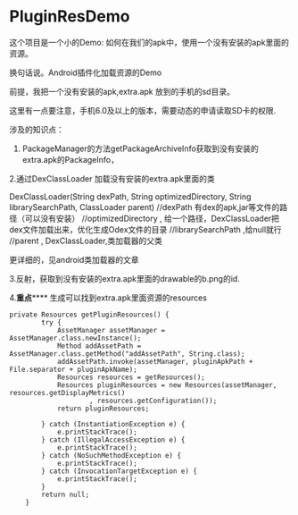 # PluginResDemo

这个项目是一个小的Demo:  如何在我们的apk中，使用一个没有安装的apk里面的资源。 

换句话说。Android插件化加载资源的Demo

前提，我把一个没有安装的apk,extra.apk 放到的手机的sd目录。

这里有一点要注意，手机6.0及以上的版本，需要动态的申请读取SD卡的权限.

涉及的知识点：

1. PackageManager的方法getPackageArchiveInfo获取到没有安装的extra.apk的PackageInfo， 

2.通过DexClassLoader 加载没有安装的extra.apk里面的类

DexClassLoader(String dexPath, String optimizedDirectory, String librarySearchPath, ClassLoader parent)
//dexPath               有dex的apk,jar等文件的路径（可以没有安装）
//optimizedDirectory  , 给一个路径，DexClassLoader把dex文件加载出来，优化生成Odex文件的目录
//librarySearchPath    ,给null就行
//parent             , DexClassLoader,类加载器的父类

更详细的，见android类加载器的文章

3.反射，获取到没有安装的extra.apk里面的drawable的b.png的id.

4.******重点**********
生成可以找到extra.apk里面资源的resources

```
private Resources getPluginResources() {
        try {
            AssetManager assetManager = AssetManager.class.newInstance();
            Method addAssetPath = AssetManager.class.getMethod("addAssetPath", String.class);
            addAssetPath.invoke(assetManager, pluginApkPath + File.separator + pluginApkName);
            Resources resources = getResources();
            Resources pluginResources = new Resources(assetManager, resources.getDisplayMetrics()
                    , resources.getConfiguration());
            return pluginResources;

        } catch (InstantiationException e) {
            e.printStackTrace();
        } catch (IllegalAccessException e) {
            e.printStackTrace();
        } catch (NoSuchMethodException e) {
            e.printStackTrace();
        } catch (InvocationTargetException e) {
            e.printStackTrace();
        }
        return null;
    }

```

